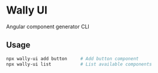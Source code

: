 # Wally UI

Angular component generator CLI

## Usage
```bash
npx wally-ui add button     # Add button component
npx wally-ui list           # List available components